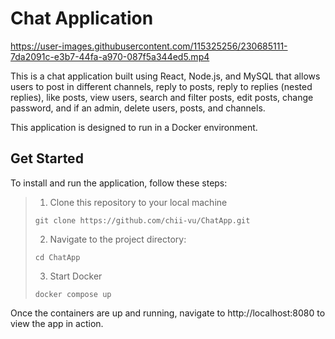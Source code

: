 # Chat Application

https://user-images.githubusercontent.com/115325256/230685111-7da2091c-e3b7-44fa-a970-087f5a344ed5.mp4

This is a chat application built using React, Node.js, and MySQL that allows users to post in different channels, reply to posts, reply to replies (nested replies), like posts, view users, search and filter posts, edit posts, change password, and if an admin, delete users, posts, and channels.

This application is designed to run in a Docker environment.

## Get Started

To install and run the application, follow these steps:

> 1. Clone this repository to your local machine
> ```
> git clone https://github.com/chii-vu/ChatApp.git
> ```
> 2. Navigate to the project directory:
> ```
> cd ChatApp
> ```
> 3. Start Docker
> ```
> docker compose up
> ```

Once the containers are up and running, navigate to http://localhost:8080 to view the app in action.
